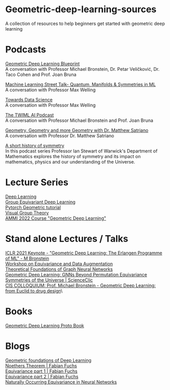 # Geometric-deep-learning-sources
A collection of resources to help beginners get started with geometric deep learning

# Podcasts

[Geometric Deep Learning Blueprint](https://www.youtube.com/watch?v=bIZB1hIJ4u8)\
A conversation with Professor Michael Bronstein, Dr. Petar Veličković, Dr. Taco Cohen and Prof. Joan Bruna

[Machine Learning Street Talk- Quantum, Manifolds & Symmetries in ML](https://www.youtube.com/watch?v=mmDw5glry9w)\
A conversation with Professor Max Welling

[Towards Data Science](https://podcasts.apple.com/ca/podcast/36-max-welling-the-future-of-machine-learning/id1470952338?i=1000476656813)\
A conversation with Professor Max Welling

[The TWIML AI Podcast](https://www.youtube.com/watch?v=Qtgep2CEExY)\
A conversation with Professor Michael Bronstein and Prof. Joan Bruna

[Geometry, Geometry and more Geometry with Dr. Matthew Satriano](https://www.youtube.com/watch?v=oIuL8_tLXjQ&list=LL&index=31)\
A conversation with Professor Dr. Matthew Satriano

[A short history of symmetry](https://warwick.ac.uk/newsandevents/podcasts/media/more/symmetry/)\
In this podcast series Professor Ian Stewart of Warwick's Department of Mathematics explores the history of symmetry and its impact on mathematics, physics and our understanding of the Universe.


# Lecture Series
[Deep Learning](https://www.youtube.com/playlist?list=PLut9dwe1z0dDOlSikFHe-HH4O3uxETj4m)\
[Group Equivariant Deep Learning](https://www.youtube.com/watch?v=z2OEyUgSH2c&list=PL8FnQMH2k7jzPrxqdYufoiYVHim8PyZWd&index=2)\
[Pytorch Geometric tutorial](https://www.youtube.com/watch?v=JtDgmmQ60x8&list=PLGMXrbDNfqTzqxB1IGgimuhtfAhGd8lHF&index=2)\
[Visual Group Theory](https://www.youtube.com/playlist?list=PLwV-9DG53NDxU337smpTwm6sef4x-SCLv)\
[AMMI 2022 Course "Geometric Deep Learning"](https://www.youtube.com/watch?v=5c_-KX1sRDQ&list=PLn2-dEmQeTfSLXW8yXP4q_Ii58wFdxb3C)


# Stand alone Lectures / Talks
[ICLR 2021 Keynote - "Geometric Deep Learning: The Erlangen Programme of ML" - M Bronstein](https://www.youtube.com/watch?v=w6Pw4MOzMuo)\
[Workshop on Equivariance and Data Augmentation](https://www.youtube.com/playlist?list=PL7VfmMOOwNlJ5PndlhiMwjvqDTA6m1Z9i)\
[Theoretical Foundations of Graph Neural Networks](https://www.youtube.com/watch?v=uF53xsT7mjc)\
[Geometric Deep Learning: GNNs Beyond Permutation Equivariance](https://www.youtube.com/watch?v=aCUOAkOqNoU)\
[Symmetries of the Universe | ScienceClic](https://www.youtube.com/watch?v=hF_uHfSoOGA)\
[CIS COLLOQUIUM: Prof. Michael Bronstein - Geometric Deep Learning: from Euclid to drug design](https://www.youtube.com/watch?v=lYsuATGY0Ao)\

# Books
[Geometric Deep Learning Proto Book](https://arxiv.org/abs/2104.13478)
# Blogs
[Geometric foundations of Deep Learning](https://towardsdatascience.com/geometric-foundations-of-deep-learning-94cdd45b451d)\
[Noethers Theorem | Fabian Fuchs](https://fabianfuchsml.github.io/noether/)\
[Equivariance part 1 | Fabian Fuchs](https://fabianfuchsml.github.io/equivariance1of2/)\
[Equivariance part 2 | Fabian Fuchs](https://fabianfuchsml.github.io/alphafold2/)\
[Naturally Occurring Equivariance in Neural Networks](https://distill.pub/2020/circuits/equivariance/)










